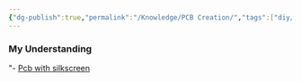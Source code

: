 ```yaml
---
{"dg-publish":true,"permalink":"/Knowledge/PCB Creation/","tags":["diy/material","electrical"]}
---
```


### My Understanding
"- [Pcb with silkscreen](https://hackaday.com/2025/04/07/fiber-laser-gives-diy-pcbs-a-professional-finish/) 